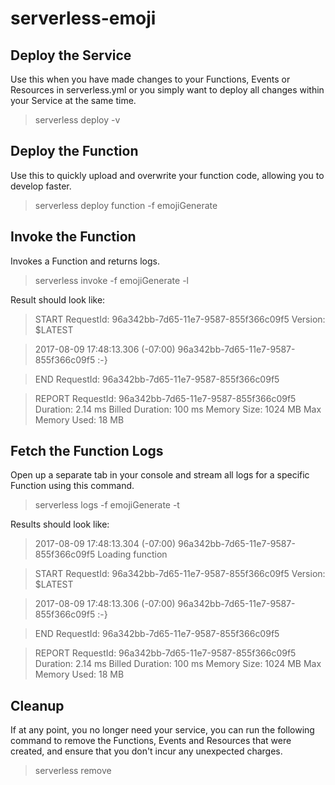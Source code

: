 # serverless-emoji


## Deploy the Service
Use this when you have made changes to your Functions, Events or Resources in serverless.yml or you simply want to deploy all changes within your Service at the same time.

> serverless deploy -v

## Deploy the Function
Use this to quickly upload and overwrite your function code, allowing you to develop faster.

> serverless deploy function -f emojiGenerate

## Invoke the Function
Invokes a Function and returns logs.

> serverless invoke -f emojiGenerate -l

Result should look like:

> START RequestId: 96a342bb-7d65-11e7-9587-855f366c09f5 Version: $LATEST

> 2017-08-09 17:48:13.306 (-07:00)	96a342bb-7d65-11e7-9587-855f366c09f5	:-}

> END RequestId: 96a342bb-7d65-11e7-9587-855f366c09f5

> REPORT RequestId: 96a342bb-7d65-11e7-9587-855f366c09f5	Duration: 2.14 ms	Billed Duration: 100 ms 	Memory Size: 1024 MB	Max Memory Used: 18 MB	

## Fetch the Function Logs
Open up a separate tab in your console and stream all logs for a specific Function using this command.

> serverless logs -f emojiGenerate -t

Results should look like:

> 2017-08-09 17:48:13.304 (-07:00)	96a342bb-7d65-11e7-9587-855f366c09f5	Loading function

> START RequestId: 96a342bb-7d65-11e7-9587-855f366c09f5 Version: $LATEST

> 2017-08-09 17:48:13.306 (-07:00)	96a342bb-7d65-11e7-9587-855f366c09f5	:-}

> END RequestId: 96a342bb-7d65-11e7-9587-855f366c09f5

> REPORT RequestId: 96a342bb-7d65-11e7-9587-855f366c09f5	Duration: 2.14 ms	Billed Duration: 100 ms 	Memory Size: 1024 MB	Max Memory Used: 18 MB	



## Cleanup

If at any point, you no longer need your service, you can run the following command to remove the Functions, Events and Resources that were created, and ensure that you don't incur any unexpected charges.

> serverless remove
